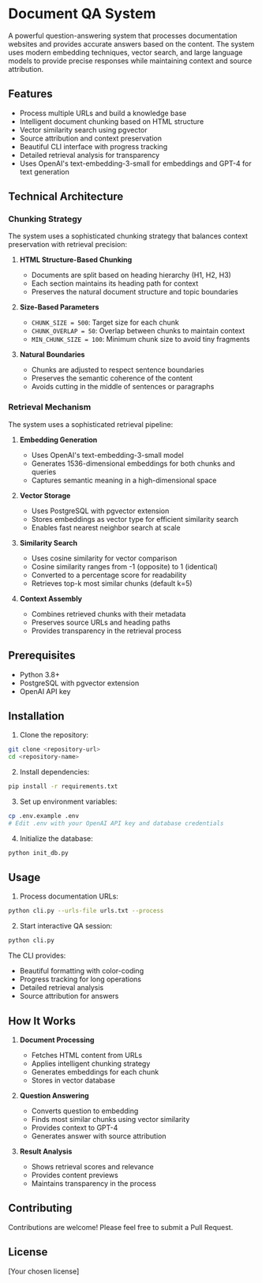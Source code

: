 # Document QA System

A powerful question-answering system that processes documentation websites and provides accurate answers based on the content. The system uses modern embedding techniques, vector search, and large language models to provide precise responses while maintaining context and source attribution.

## Features

- Process multiple URLs and build a knowledge base
- Intelligent document chunking based on HTML structure
- Vector similarity search using pgvector
- Source attribution and context preservation
- Beautiful CLI interface with progress tracking
- Detailed retrieval analysis for transparency
- Uses OpenAI's text-embedding-3-small for embeddings and GPT-4 for text generation

## Technical Architecture

### Chunking Strategy

The system uses a sophisticated chunking strategy that balances context preservation with retrieval precision:

1. **HTML Structure-Based Chunking**
   - Documents are split based on heading hierarchy (H1, H2, H3)
   - Each section maintains its heading path for context
   - Preserves the natural document structure and topic boundaries

2. **Size-Based Parameters**
   - `CHUNK_SIZE = 500`: Target size for each chunk
   - `CHUNK_OVERLAP = 50`: Overlap between chunks to maintain context
   - `MIN_CHUNK_SIZE = 100`: Minimum chunk size to avoid tiny fragments

3. **Natural Boundaries**
   - Chunks are adjusted to respect sentence boundaries
   - Preserves the semantic coherence of the content
   - Avoids cutting in the middle of sentences or paragraphs

### Retrieval Mechanism

The system uses a sophisticated retrieval pipeline:

1. **Embedding Generation**
   - Uses OpenAI's text-embedding-3-small model
   - Generates 1536-dimensional embeddings for both chunks and queries
   - Captures semantic meaning in a high-dimensional space

2. **Vector Storage**
   - Uses PostgreSQL with pgvector extension
   - Stores embeddings as vector type for efficient similarity search
   - Enables fast nearest neighbor search at scale

3. **Similarity Search**
   - Uses cosine similarity for vector comparison
   - Cosine similarity ranges from -1 (opposite) to 1 (identical)
   - Converted to a percentage score for readability
   - Retrieves top-k most similar chunks (default k=5)

4. **Context Assembly**
   - Combines retrieved chunks with their metadata
   - Preserves source URLs and heading paths
   - Provides transparency in the retrieval process

## Prerequisites

- Python 3.8+
- PostgreSQL with pgvector extension
- OpenAI API key

## Installation

1. Clone the repository:
```bash
git clone <repository-url>
cd <repository-name>
```

2. Install dependencies:
```bash
pip install -r requirements.txt
```

3. Set up environment variables:
```bash
cp .env.example .env
# Edit .env with your OpenAI API key and database credentials
```

4. Initialize the database:
```bash
python init_db.py
```

## Usage

1. Process documentation URLs:
```bash
python cli.py --urls-file urls.txt --process
```

2. Start interactive QA session:
```bash
python cli.py
```

The CLI provides:
- Beautiful formatting with color-coding
- Progress tracking for long operations
- Detailed retrieval analysis
- Source attribution for answers

## How It Works

1. **Document Processing**
   - Fetches HTML content from URLs
   - Applies intelligent chunking strategy
   - Generates embeddings for each chunk
   - Stores in vector database

2. **Question Answering**
   - Converts question to embedding
   - Finds most similar chunks using vector similarity
   - Provides context to GPT-4
   - Generates answer with source attribution

3. **Result Analysis**
   - Shows retrieval scores and relevance
   - Provides content previews
   - Maintains transparency in the process

## Contributing

Contributions are welcome! Please feel free to submit a Pull Request.

## License

[Your chosen license] 